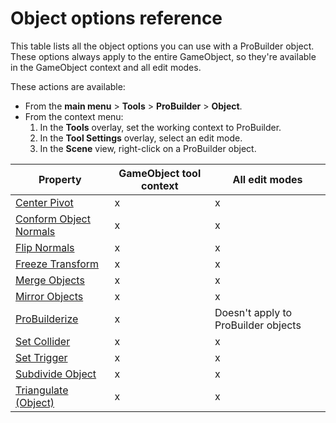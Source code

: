 # Object options reference

This table lists all the object options you can use with a ProBuilder object. These options always apply to the entire GameObject, so they're available in the GameObject context and all edit modes. 
<!--at least that's what it looks like - they're available from the menu at all times, except the ProBuilderize action-->

These actions are available:

* From the **main menu** > **Tools** > **ProBuilder** > **Object**.
* From the context menu: 
    1. In the **Tools** overlay, set the working context to ProBuilder. 
    1. In the **Tool Settings** overlay, select an edit mode.
    1. In the **Scene** view, right-click on a ProBuilder object.

| **Property** | **GameObject tool context** | **All edit modes**|
| ---- | ---- | --- |
| [Center Pivot](CenterPivot.md) | x | x |
| [Conform Object Normals](Object_ConformNormals.md) | x | x |
| [Flip Normals](Object_FlipNormals.md) | x | x |
| [Freeze Transform](Freeze_Transform.md) | x | x |
| [Merge Objects](Object_Merge.md) | x | x |
| [Mirror Objects](Object_Mirror.md) | x | x |
| [ProBuilderize](Object_ProBuilderize.md) | x | Doesn't apply to ProBuilder objects |
| [Set Collider](Entity_Trigger.md#Collider) | x | x |
| [Set Trigger](Entity_Trigger.md) | x | x |
| [Subdivide Object](Object_Subdivide.md) | x | x | 
| [Triangulate (Object)](Object_Triangulate.md) | x | x | 